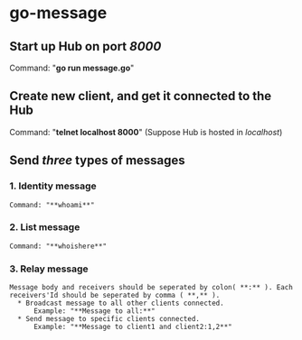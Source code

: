 # go-message

Start up Hub on port _8000_
-----------
Command: "**go run message.go**"

Create new client, and get it connected to the Hub
-----------
Command: "**telnet localhost 8000**" (Suppose Hub is hosted in _localhost_)

Send _three_ types of messages
-----------

### 1. Identity message
    Command: "**whoami**"
### 2. List message
    Command: "**whoishere**"
### 3. Relay message
    Message body and receivers should be seperated by colon( **:** ). Each receivers'Id should be seperated by comma ( **,** ).
      * Broadcast message to all other clients connected. 
          Example: "**Message to all:**"
      * Send message to specific clients connected.
          Example: "**Message to client1 and client2:1,2**"

          
